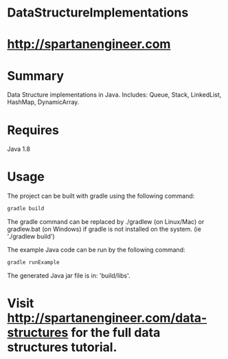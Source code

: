 # DataStructureImplementations

# http://spartanengineer.com

# Summary

Data Structure implementations in Java.  Includes: Queue, Stack, LinkedList, HashMap, DynamicArray.

# Requires

Java 1.8

# Usage

The project can be built with gradle using the following command:

```sh
gradle build
```

The gradle command can be replaced by ./gradlew (on Linux/Mac) or gradlew.bat (on Windows) if gradle is not installed on the system. (ie './gradlew build')

The example Java code can be run by the following command: 

```sh
gradle runExample
```

The generated Java jar file is in: 'build/libs'.

# Visit http://spartanengineer.com/data-structures for the full data structures tutorial.
